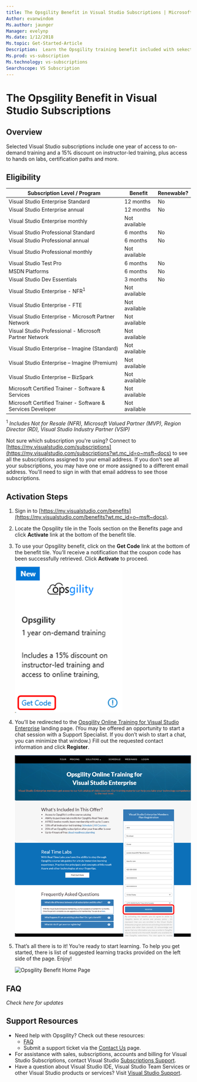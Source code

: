 ```yaml
---
title: The Opsgility Benefit in Visual Studio Subscriptions | Microsoft Docs
Author: evanwindom
Ms.author: jaunger
Manager: evelynp
Ms.date: 1/12/2018
Ms.topic: Get-Started-Article
Description:  Learn the Opsgility training benefit included with sekected Visual Studio subscription. 
Ms.prod: vs-subscription
Ms.technology: vs-subscriptions
Searchscope: VS Subscription
---
```


# The Opsgility Benefit in Visual Studio Subscriptions

## Overview
Selected Visual Studio subscriptions include one year of access to on-demand training and a 15% discount on instructor-led training, plus access to hands on labs, certification paths and more.  

## Eligibility
| Subscription Level / Program                                                  | Benefit               | Renewable?                                                         |
|-------------------------------------------------------------------------------|-----------------------|--------------------------------------------------------------------|
| Visual Studio Enterprise Standard                                             | 12 months             |  No                                                                |
| Visual Studio Enterprise annual                                               | 12 months             |  No                                                                |
| Visual Studio Enterprise monthly                                              | Not available         |                                                                    |
| Visual Studio Professional Standard                                           | 6 months              |  No                                                                |
| Visual Studio Professional annual                                             | 6 months              |  No                                                                | 
| Visual Studio Professional monthly                                            | Not available         |                                                                    |
| Visual Studio Test Pro                                                        | 6 months              |  No                                                                |
| MSDN Platforms                                                                | 6 months              |  No                                                                |
| Visual Studio Dev Essentials                                                  | 3 months              |  No                                                                |
| Visual Studio Enterprise - NFR<sup>1</sup>                                               | Not available         |                                                                    |
| Visual Studio Enterprise - FTE                                                | Not available         |                                                                    |
| Visual Studio Enterprise - Microsoft Partner Network                          | Not available         |                                                                    |
| Visual Studio Professional - Microsoft Partner Network                        | Not available         |                                                                    |
| Visual Studio Enterprise – Imagine (Standard)                                 | Not available         |                                                                    |
| Visual Studio Enterprise – Imagine (Premium)                                  | Not available         |                                                                    |
| Visual Studio Enterprise – BizSpark                                           | Not available         |                                                                    |
| Microsoft Certified Trainer - Software & Services                             | Not available         |                                                                    |
| Microsoft Certified Trainer - Software & Services Developer                   | Not available         |                                                                    |

<sup>1</sup>  *Includes Not for Resale (NFR), Microsoft Valued Partner (MVP), Region Director (RD), Visual Studio Industry Partner (VSIP)*  

Not sure which subscription you're using?  Connect to [https://my.visualstudio.com/subscriptions](https://my.visualstudio.com/subscriptions?wt.mc_id=o~msft~docs) to see all the subscriptions assigned to your email address. If you don't see all your subscriptions, you may have one or more assigned to a different email address.  You'll need to sign in with that email address to see those subscriptions. 

## Activation Steps
1.  Sign in to [https://my.visualstudio.com/benefits](https://my.visualstudio.com/benefits?wt.mc_id=o~msft~docs).

2.  Locate the Opsgility tile in the Tools section on the Benefits page and click **Activate** link at the bottom of the benefit tile.  

3.	To use your Opsgility benefit, click on the **Get Code** link at the bottom of the benefit tile.   You’ll receive a notification that the coupon code has been successfully retrieved.  Click **Activate** to proceed.

    ![Opsgility Benefit Tile](_img\vs-opsgility\vs-opsgility-tile.png)


4.	You’ll be redirected to the [Opsgility Online Training for Visual Studio Enterprise](https://www.opsgility.com/vse) landing page.  (You may be offered an opportunity to start a chat session with a Support Specialist.  If you don’t wish to start a chat, you can minimize that window.)  Fill out the requested contact information and click **Register**.  

    ![Opsgility Benefit Landing Page](_img\vs-opsgility\vs-opsgility-registration.png)

5.	That’s all there is to it!  You’re ready to start learning.  To help you get started, there is list of suggested learning tracks provided on the left side of the page.  Enjoy!

    ![Opsgility Benefit Home Page](_img\vs-opsgility\vs-opsgility-home-cropped.png)

## FAQ
*Check here for updates*

## Support Resources
-  Need help with Opsgility?  Check out these resources:
    - [FAQ](https://www.opsgility.com/Home/FAQ)
    - Submit a support ticket via the [Contact Us](https://www.opsgility.com/SupportTicket) page. 
-  For assistance with sales, subscriptions, accounts and billing for Visual Studio Subscriptions, contact Visual Studio [Subscriptions Support](https://www.visualstudio.com/subscriptions/support/).
-  Have a question about Visual Studio IDE, Visual Studio Team Services or other Visual Studio products or services?  Visit [Visual Studio Support](https://www.visualstudio.com/support/). 